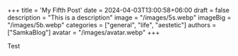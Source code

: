 +++
title = 'My Fifth Post'
date = 2024-04-03T13:00:58+06:00
draft = false
description = "This is a description"
image = "/images/5s.webp"
imageBig = "/images/5b.webp"
categories = ["general", "life", "aestetic"]
authors = ["SamkaBlog"]
avatar = "/images/avatar.webp"
+++

Test
